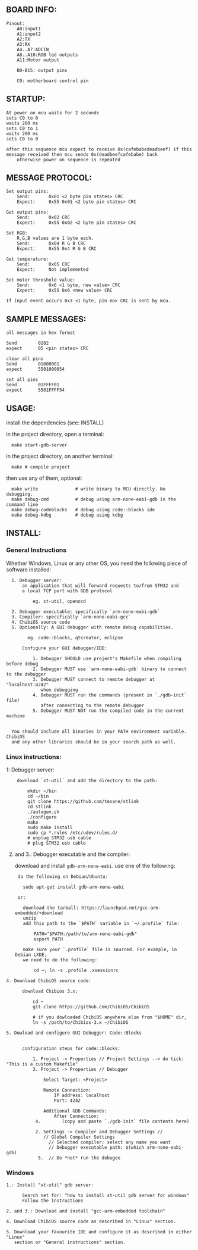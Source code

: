 BOARD INFO:
------
	Pinout:
		A0:input1
		A1:input2
		A2:TX
		A3:RX
		A4..A7:ADCIN
		A8..A10:RGB led outputs
		A11:Motor output

		B0-B15: output pins

		C0: motherboard control pin

STARTUP:
------
	At power on mcu waits for 2 seconds
	sets C0 to 0
	waits 200 ms
	sets C0 to 1
	waits 200 ms
	sets C0 to 0
	
	after this sequence mcu expect to receive 0x(cafebabedeadbeef) if this message received then mcu sends 0x(deadbeefcafebabe) back
		otherwise power on sequence is repeated
	

MESSAGE PROTOCOL:
------
	Set output pins:
		Send: 		0x01 <2 byte pin states> CRC
		Expect: 	0x55 0x01 <2 byte pin states> CRC
	
	Get output pins:
		Send: 		0x02 CRC
		Expect: 	0x55 0x02 <2 byte pin states> CRC
	
	Set RGB:
		R,G,B values are 1 byte each.
		Send:		0x04 R G B CRC
		Expect:		0x55 0x4 R G B CRC
	
	Get temperature:
		Send:		0x05 CRC
		Expect:		Not implemented
		
	Set motor threshold value:
		Send:		0x6 <1 byte, new value> CRC
		Expect:		0x55 0x6 <new value> CRC

	If input event occurs 0x3 <1 byte, pin no> CRC is sent by mcu. 
		

SAMPLE MESSAGES:
------
	all messages in hex format
	
	Send 		0202
	expect 		05 <pin states> CRC
	
	clear all pins
	Send 		01000001
	expect		5501000054
	
	set all pins
	Send 		01FFFF01
	expect		5501FFFF54
	
	

USAGE:
------

  install the dependencies (see: INSTALL)

  in the project directory, open a terminal:

      make start-gdb-server


  in the project directory, on another terminal:

      make # compile project

  then use any of them, optional:

      make write              # write binary to MCU directly. No debugging.
      make debug-cmd          # debug using arm-none-eabi-gdb in the command line
      make debug-codeblocks   # debug using code::blocks ide
      make debug-kdbg         # debug using kdbg


INSTALL:
--------

### General Instructions

  Whether Windows, Linux or any other OS, you need the following piece of
  software installed:

      1. Debugger server:
          an application that will forward requests to/from STM32 and
          a local TCP port with GDB protocol

              eg. st-util, openocd

      2. Debugger executable: specifically `arm-none-eabi-gdb`
      3. Compiler: specifically `arm-none-eabi-gcc`
      4. ChibiOS source code
      5. Optionally: A GUI debugger with remote debug capabilities.

            eg. code::blocks, qtcreator, eclipse

          Configure your GUI debugger/IDE:

              1. Debugger SHOULD use project's Makefile when compiling before debug
              2. Debugger MUST use `arm-none-eabi-gdb` binary to connect to the debugger
              3. Debugger MUST connect to remote debugger at "localhost:4242"
                 when debugging
              4. Debugger MUST run the commands (present in `./gdb-init` file)
                 after connecting to the remote debugger
              5. Debugger MUST NOT run the compiled code in the current machine


      You should include all binaries in your PATH environment variable. ChibiOS
      and any other libraries should be in your search path as well.

### Linux instructions:

  1: Debugger server:

        download `st-util` and add the directory to the path:

            mkdir ~/bin
            cd ~/bin
            git clone https://github.com/texane/stlink
            cd stlink
            ./autogen.sh
            ./configure
            make
            sudo make install
            sudo cp *.rules /etc/udev/rules.d/
            # unplug STM32 usb cable
            # plug STM32 usb cable  

  2. and 3.:  Debugger executable and the compiler:

      download and install `gdb-arm-none-eabi`. use one of the following:


          do the following on Debian/Ubuntu:

            sudo apt-get install gdb-arm-none-eabi

          or:

            download the tarball: https://launchpad.net/gcc-arm-embedded/+download
            unzip
            add this path to the `$PATH` variable in `~/.profile` file:

                PATH="$PATH:/path/to/arm-none-eabi-gdb"
                export PATH

            make sure your `.profile` file is sourced. For example, in Debian LXDE,
            we need to do the following:

                cd ~; ln -s .profile .xsessionrc


    4. Download ChibiOS source code:

          download Chibios 3.x:

              cd ~
              git clone https://github.com/ChibiOS/ChibiOS

              # if you dowloaded ChibiOS anywhere else from "$HOME" dir,
              ln -s /path/to/Chibios-3.x ~/ChibiOS

    5. Dowload and configure GUI Debugger: Code::Blocks


          configuration steps for code::blocks:

              1. Project -> Properties // Project Settings --> do tick: "This is a custom Makefile"
              3. Project -> Properties // Debugger

                  Select Target: <Project>

                  Remote Connection:
                      IP address: localhost
                      Port: 4242

                  Additional GDB Commands:
                      After Connection:
               4.        (copy and paste `./gdb-init` file contents here)

               2. Settings -> Compiler and Debugger Settings //
                  // Global Compiler Settings
                    // Selected compiler: select any name you want
                    // Debugger executable path: $(which arm-none-eabi-gdb)
                5.  // Do *not* run the debugee

### Windows

    1.: Install "st-util" gdb server:

          Search net for: "how to install st-util gdb server for windows"
          Follow the instructions

    2. and 3.: Download and install "gcc-arm-embedded toolchain"

    4. Download ChibiOS source code as described in "Linux" section.

    5. Download your favourite IDE and configure it as described in either "Linux"
       section or "General instructions" section.

       
